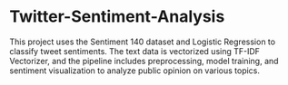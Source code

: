 # Twitter-Sentiment-Analysis
This project uses the Sentiment 140 dataset and Logistic Regression to classify tweet sentiments. The text data is vectorized using TF-IDF Vectorizer, and the pipeline includes preprocessing, model training, and sentiment visualization to analyze public opinion on various topics.

